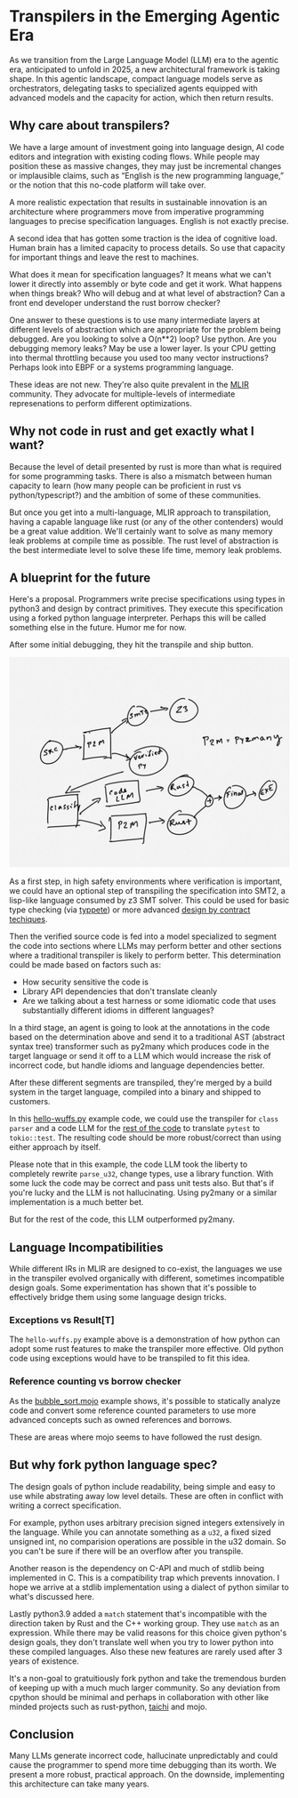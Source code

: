 # Transpilers in the Emerging Agentic Era

As we transition from the Large Language Model (LLM) era to the agentic era, anticipated to unfold in 2025, a new architectural framework is taking shape. In this agentic landscape, compact language models serve as orchestrators, delegating tasks to specialized agents equipped with advanced models and the capacity for action, which then return results.

## Why care about transpilers?

We have a large amount of investment going into language design, AI code editors and integration with existing coding flows. While people may position these as massive changes, they may just be incremental changes or implausible claims, such as “English is the new programming language,” or the notion that this no-code platform will take over.

A more realistic expectation that results in sustainable innovation is an architecture where programmers move from imperative programming languages to precise specification languages. English is not exactly precise.

A second idea that has gotten some traction is the idea of cognitive load. Human brain has a limited capacity to process details. So use that capacity for important things and leave the rest to machines.

What does it mean for specification languages? It means what we can't lower it directly into assembly or byte code and get it work. What happens when things break? Who will debug and at what level of abstraction? Can a front end developer understand the rust borrow checker?

One answer to these questions is to use many intermediate layers at different levels of abstraction which are appropriate for the problem being debugged. Are you looking to solve a O(n**2) loop? Use python. Are you debugging memory leaks? May be use a lower layer. Is your CPU getting into thermal throttling because you used too many vector instructions? Perhaps look into EBPF or a systems programming language.

These ideas are not new. They're also quite prevalent in the [MLIR](https://mlir.llvm.org) community. They advocate for multiple-levels of intermediate represenations to perform different optimizations.

## Why not code in rust and get exactly what I want?

Because the level of detail presented by rust is more than what is required for some programming tasks. There is also a mismatch between human capacity to learn (how many people can be proficient in rust vs python/typescript?) and the ambition of some of these communities.

But once you get into a multi-language, MLIR approach to transpilation, having a capable language like rust (or any of the other contenders) would be a great value addition. We'll certainly want to solve as many memory leak problems at compile time as possible. The rust level of abstraction is the best intermediate level to solve these life time, memory leak problems.

## A blueprint for the future

Here's a proposal. Programmers write precise specifications using types in python3 and design by contract primitives. They execute this specification using a forked python language interpreter. Perhaps this will be called something else in the future. Humor me for now.

After some initial debugging, they hit the transpile and ship button.

![Fig 1](../assets/img/2025-01-03-agentic-pipeline.png)

As a first step, in high safety environments where verification is important, we could have an optional step of transpiling the specification into SMT2, a lisp-like language consumed by z3 SMT solver. This could be used for basic type checking (via [typpete](https://github.com/caterinaurban/Typpete)) or more advanced [design by contract techiques](https://adsharma.github.io/pysmt/).

Then the verified source code is fed into a model specialized to segment the code into sections where LLMs may perform better and other sections where a traditional transpiler is likely to perform better. This determination could be made based on factors such as:

* How security sensitive the code is
* Library API dependencies that don't translate cleanly
* Are we talking about a test harness or some idiomatic code that uses substantially different idioms in different languages?

In a third stage, an agent is going to look at the annotations in the code based on the determination above and send it to a traditional AST (abstract syntax tree) transformer such as py2many which produces code in the target language or send it off to a LLM which would increase the risk of incorrect code, but handle idioms and language dependencies better.

After these different segments are transpiled, they're merged by a build system in the target language, compiled into a binary and shipped to customers.

In this [hello-wuffs.py](https://github.com/py2many/py2many/blob/main/tests/cases/hello-wuffs.py) example code, we could use the transpiler for `class parser` and a code LLM for the [rest of the code](https://gist.github.com/adsharma/c29ec0445752407b8c7b26b803cc54d8) to translate `pytest` to `tokio::test`. The resulting code should be more robust/correct than using either approach by itself.

Please note that in this example, the code LLM took the liberty to completely rewrite `parse_u32`, change types, use a library function. With some luck the code may be correct and pass unit tests also. But that's if you're lucky and the LLM is not hallucinating. Using py2many or a similar implementation is a much better bet.

But for the rest of the code, this LLM outperformed py2many.

## Language Incompatibilities

While different IRs in MLIR are designed to co-exist, the languages we use in the transpiler evolved organically with different, sometimes incompatible design goals.  Some experimentation has shown that it's possible to effectively bridge them using some language design tricks.

### Exceptions vs Result[T]

The `hello-wuffs.py` example above is a demonstration of how python can adopt some rust features to make the transpiler more effective. Old python code using exceptions would have to be transpiled to fit this idea.

### Reference counting vs borrow checker

As the [bubble_sort.mojo](https://github.com/py2many/py2many/blob/main/tests/expected/bubble_sort.mojo) example shows, it's possible to statically analyze code and convert some reference counted parameters to use more advanced concepts such as owned references and borrows.

These are areas where mojo seems to have followed the rust design.

## But why fork python language spec?

The design goals of python include readability, being simple and easy to use while abstrating away low level details. These are often in conflict with writing a correct specification.

For example, python uses arbitrary precision signed integers extensively in the language. While you can annotate something as a `u32`, a fixed sized unsigned int, no comparision operations are possible in the u32 domain. So you can't be sure if there will be an overflow after you transpile.

Another reason is the dependency on C-API and much of stdlib being implemented in C. This is a compatibility trap which prevents innovation. I hope we arrive at a stdlib implementation using a dialect of python similar to what's discussed here.

Lastly python3.9 added a `match` statement that's incompatible with the direction taken by Rust and the C++ working group. They use `match` as an expression. While there may be valid reasons for this choice given python's design goals, they don't translate well when you try to lower python into these compiled languages. Also these new features are rarely used after 3 years of existence.

It's a non-goal to gratuitiously fork python and take the tremendous burden of keeping up with a much much larger community. So any deviation from cpython should be minimal and perhaps in collaboration with other like minded projects such as rust-python, [taichi](http://taichi-lang.org) and mojo.


## Conclusion

Many LLMs generate incorrect code, hallucinate unpredictably and could cause the programmer to spend more time debugging than its worth. We present a more robust, practical approach. On the downside, implementing this architecture can take many years.
